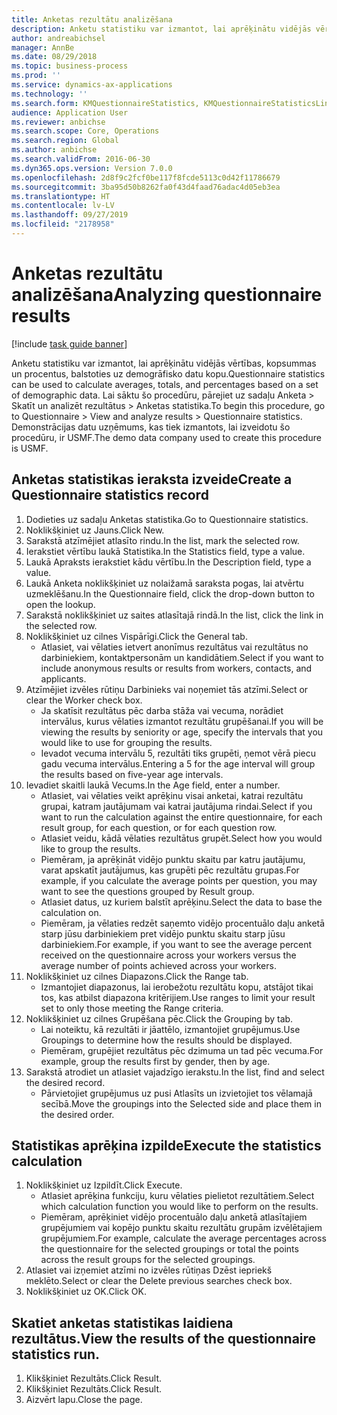 ```yaml
---
title: Anketas rezultātu analizēšana
description: Anketu statistiku var izmantot, lai aprēķinātu vidējās vērtības, kopsummas un procentus, balstoties uz demogrāfisko datu kopu.
author: andreabichsel
manager: AnnBe
ms.date: 08/29/2018
ms.topic: business-process
ms.prod: ''
ms.service: dynamics-ax-applications
ms.technology: ''
ms.search.form: KMQuestionnaireStatistics, KMQuestionnaireStatisticsLine
audience: Application User
ms.reviewer: anbichse
ms.search.scope: Core, Operations
ms.search.region: Global
ms.author: anbichse
ms.search.validFrom: 2016-06-30
ms.dyn365.ops.version: Version 7.0.0
ms.openlocfilehash: 2d8f9c2fcf0be117f8fcde5113c0d42f11786679
ms.sourcegitcommit: 3ba95d50b8262fa0f43d4faad76adac4d05eb3ea
ms.translationtype: HT
ms.contentlocale: lv-LV
ms.lasthandoff: 09/27/2019
ms.locfileid: "2178958"
---
```

# <a name="analyzing-questionnaire-results"></a><span data-ttu-id="53b26-103">Anketas rezultātu analizēšana</span><span class="sxs-lookup"><span data-stu-id="53b26-103">Analyzing questionnaire results</span></span>

[!include [task guide banner](../../includes/task-guide-banner.md)]

<span data-ttu-id="53b26-104">Anketu statistiku var izmantot, lai aprēķinātu vidējās vērtības, kopsummas un procentus, balstoties uz demogrāfisko datu kopu.</span><span class="sxs-lookup"><span data-stu-id="53b26-104">Questionnaire statistics can be used to calculate averages, totals, and percentages based on a set of demographic data.</span></span> <span data-ttu-id="53b26-105">Lai sāktu šo procedūru, pārejiet uz sadaļu Anketa > Skatīt un analizēt rezultātus > Anketas statistika.</span><span class="sxs-lookup"><span data-stu-id="53b26-105">To begin this procedure, go to Questionnaire > View and analyze results > Questionnaire statistics.</span></span> <span data-ttu-id="53b26-106">Demonstrācijas datu uzņēmums, kas tiek izmantots, lai izveidotu šo procedūru, ir USMF.</span><span class="sxs-lookup"><span data-stu-id="53b26-106">The demo data company used to create this procedure is USMF.</span></span>


## <a name="create-a-questionnaire-statistics-record"></a><span data-ttu-id="53b26-107">Anketas statistikas ieraksta izveide</span><span class="sxs-lookup"><span data-stu-id="53b26-107">Create a Questionnaire statistics record</span></span>
1. <span data-ttu-id="53b26-108">Dodieties uz sadaļu Anketas statistika.</span><span class="sxs-lookup"><span data-stu-id="53b26-108">Go to Questionnaire statistics.</span></span>
2. <span data-ttu-id="53b26-109">Noklikšķiniet uz Jauns.</span><span class="sxs-lookup"><span data-stu-id="53b26-109">Click New.</span></span>
3. <span data-ttu-id="53b26-110">Sarakstā atzīmējiet atlasīto rindu.</span><span class="sxs-lookup"><span data-stu-id="53b26-110">In the list, mark the selected row.</span></span>
4. <span data-ttu-id="53b26-111">Ierakstiet vērtību laukā Statistika.</span><span class="sxs-lookup"><span data-stu-id="53b26-111">In the Statistics field, type a value.</span></span>
5. <span data-ttu-id="53b26-112">Laukā Apraksts ierakstiet kādu vērtību.</span><span class="sxs-lookup"><span data-stu-id="53b26-112">In the Description field, type a value.</span></span>
6. <span data-ttu-id="53b26-113">Laukā Anketa noklikšķiniet uz nolaižamā saraksta pogas, lai atvērtu uzmeklēšanu.</span><span class="sxs-lookup"><span data-stu-id="53b26-113">In the Questionnaire field, click the drop-down button to open the lookup.</span></span>
7. <span data-ttu-id="53b26-114">Sarakstā noklikšķiniet uz saites atlasītajā rindā.</span><span class="sxs-lookup"><span data-stu-id="53b26-114">In the list, click the link in the selected row.</span></span>
8. <span data-ttu-id="53b26-115">Noklikšķiniet uz cilnes Vispārīgi.</span><span class="sxs-lookup"><span data-stu-id="53b26-115">Click the General tab.</span></span>
    * <span data-ttu-id="53b26-116">Atlasiet, vai vēlaties ietvert anonīmus rezultātus vai rezultātus no darbiniekiem, kontaktpersonām un kandidātiem.</span><span class="sxs-lookup"><span data-stu-id="53b26-116">Select if you want to include anonymous results or results from workers, contacts, and applicants.</span></span>  
9. <span data-ttu-id="53b26-117">Atzīmējiet izvēles rūtiņu Darbinieks vai noņemiet tās atzīmi.</span><span class="sxs-lookup"><span data-stu-id="53b26-117">Select or clear the Worker check box.</span></span>
    * <span data-ttu-id="53b26-118">Ja skatīsit rezultātus pēc darba stāža vai vecuma, norādiet intervālus, kurus vēlaties izmantot rezultātu grupēšanai.</span><span class="sxs-lookup"><span data-stu-id="53b26-118">If you will be viewing the results by seniority or age, specify the intervals that you would like to use for grouping the results.</span></span>  
    * <span data-ttu-id="53b26-119">Ievadot vecuma intervālu 5, rezultāti tiks grupēti, ņemot vērā piecu gadu vecuma intervālus.</span><span class="sxs-lookup"><span data-stu-id="53b26-119">Entering a 5 for the age interval will group the results based on five-year age intervals.</span></span>  
10. <span data-ttu-id="53b26-120">Ievadiet skaitli laukā Vecums.</span><span class="sxs-lookup"><span data-stu-id="53b26-120">In the Age field, enter a number.</span></span>
    * <span data-ttu-id="53b26-121">Atlasiet, vai vēlaties veikt aprēķinu visai anketai, katrai rezultātu grupai, katram jautājumam vai katrai jautājuma rindai.</span><span class="sxs-lookup"><span data-stu-id="53b26-121">Select if you want to run the calculation against the entire questionnaire, for each result group, for each question, or for each question row.</span></span>  
    * <span data-ttu-id="53b26-122">Atlasiet veidu, kādā vēlaties rezultātus grupēt.</span><span class="sxs-lookup"><span data-stu-id="53b26-122">Select how you would like to group the results.</span></span>  
    * <span data-ttu-id="53b26-123">Piemēram, ja aprēķināt vidējo punktu skaitu par katru jautājumu, varat apskatīt jautājumus, kas grupēti pēc rezultātu grupas.</span><span class="sxs-lookup"><span data-stu-id="53b26-123">For example, if you calculate the average points per question, you may want to see the questions grouped by Result group.</span></span>  
    * <span data-ttu-id="53b26-124">Atlasiet datus, uz kuriem balstīt aprēķinu.</span><span class="sxs-lookup"><span data-stu-id="53b26-124">Select the data to base the calculation on.</span></span>  
    * <span data-ttu-id="53b26-125">Piemēram, ja vēlaties redzēt saņemto vidējo procentuālo daļu anketā starp jūsu darbiniekiem pret vidējo punktu skaitu starp jūsu darbiniekiem.</span><span class="sxs-lookup"><span data-stu-id="53b26-125">For example, if you want to see the average percent received on the questionnaire across your workers versus the average number of points achieved across your workers.</span></span>  
11. <span data-ttu-id="53b26-126">Noklikšķiniet uz cilnes Diapazons.</span><span class="sxs-lookup"><span data-stu-id="53b26-126">Click the Range tab.</span></span>
    * <span data-ttu-id="53b26-127">Izmantojiet diapazonus, lai ierobežotu rezultātu kopu, atstājot tikai tos, kas atbilst diapazona kritērijiem.</span><span class="sxs-lookup"><span data-stu-id="53b26-127">Use ranges to limit your result set to only those meeting the Range criteria.</span></span>  
12. <span data-ttu-id="53b26-128">Noklikšķiniet uz cilnes Grupēšana pēc.</span><span class="sxs-lookup"><span data-stu-id="53b26-128">Click the Grouping by tab.</span></span>
    * <span data-ttu-id="53b26-129">Lai noteiktu, kā rezultāti ir jāattēlo, izmantojiet grupējumus.</span><span class="sxs-lookup"><span data-stu-id="53b26-129">Use Groupings to determine how the results should be displayed.</span></span>  
    * <span data-ttu-id="53b26-130">Piemēram, grupējiet rezultātus pēc dzimuma un tad pēc vecuma.</span><span class="sxs-lookup"><span data-stu-id="53b26-130">For example, group the results first by gender, then by age.</span></span>  
13. <span data-ttu-id="53b26-131">Sarakstā atrodiet un atlasiet vajadzīgo ierakstu.</span><span class="sxs-lookup"><span data-stu-id="53b26-131">In the list, find and select the desired record.</span></span>
    * <span data-ttu-id="53b26-132">Pārvietojiet grupējumus uz pusi Atlasīts un izvietojiet tos vēlamajā secībā.</span><span class="sxs-lookup"><span data-stu-id="53b26-132">Move the groupings into the Selected side and place them in the desired order.</span></span>  

## <a name="execute-the-statistics-calculation"></a><span data-ttu-id="53b26-133">Statistikas aprēķina izpilde</span><span class="sxs-lookup"><span data-stu-id="53b26-133">Execute the statistics calculation</span></span>
1. <span data-ttu-id="53b26-134">Noklikšķiniet uz Izpildīt.</span><span class="sxs-lookup"><span data-stu-id="53b26-134">Click Execute.</span></span>
    * <span data-ttu-id="53b26-135">Atlasiet aprēķina funkciju, kuru vēlaties pielietot rezultātiem.</span><span class="sxs-lookup"><span data-stu-id="53b26-135">Select which calculation function you would like to perform on the results.</span></span>  
    * <span data-ttu-id="53b26-136">Piemēram, aprēķiniet vidējo procentuālo daļu anketā atlasītajiem grupējumiem vai kopējo punktu skaitu rezultātu grupām izvēlētajiem grupējumiem.</span><span class="sxs-lookup"><span data-stu-id="53b26-136">For example, calculate the average percentages across the questionnaire for the selected groupings or total the points across the result groups for the selected groupings.</span></span>  
2. <span data-ttu-id="53b26-137">Atlasiet vai izņemiet atzīmi no izvēles rūtiņas Dzēst iepriekš meklēto.</span><span class="sxs-lookup"><span data-stu-id="53b26-137">Select or clear the Delete previous searches check box.</span></span>
3. <span data-ttu-id="53b26-138">Noklikšķiniet uz OK.</span><span class="sxs-lookup"><span data-stu-id="53b26-138">Click OK.</span></span>

## <a name="view-the-results-of-the-questionnaire-statistics-run"></a><span data-ttu-id="53b26-139">Skatiet anketas statistikas laidiena rezultātus.</span><span class="sxs-lookup"><span data-stu-id="53b26-139">View the results of the questionnaire statistics run.</span></span>
1. <span data-ttu-id="53b26-140">Klikšķiniet Rezultāts.</span><span class="sxs-lookup"><span data-stu-id="53b26-140">Click Result.</span></span>
2. <span data-ttu-id="53b26-141">Klikšķiniet Rezultāts.</span><span class="sxs-lookup"><span data-stu-id="53b26-141">Click Result.</span></span>
3. <span data-ttu-id="53b26-142">Aizvērt lapu.</span><span class="sxs-lookup"><span data-stu-id="53b26-142">Close the page.</span></span>

